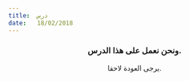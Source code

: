 ```yaml
---
title:  درس
date:   18/02/2018
---
```


### <center>ونحن نعمل على هذا الدرس.</center>
<center>يرجى العودة لاحقا.</center>
